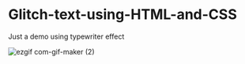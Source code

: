 # Glitch-text-using-HTML-and-CSS
Just a demo using typewriter effect

![ezgif com-gif-maker (2)](https://user-images.githubusercontent.com/60861872/160738703-386e4ef3-96e4-4791-a92f-3d807878cb73.gif)
